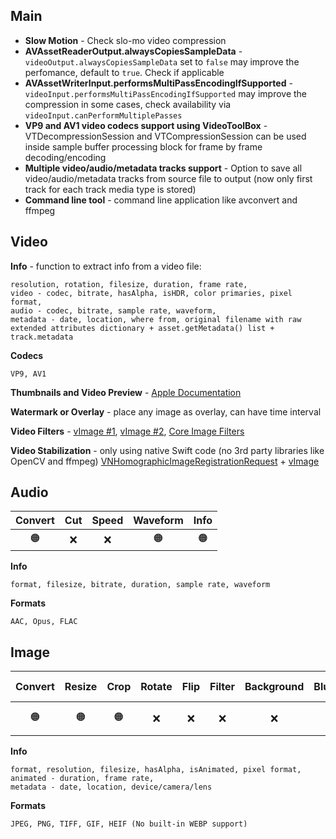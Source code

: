 ## Main
- __Slow Motion__ - Check slo-mo video compression
- __AVAssetReaderOutput.alwaysCopiesSampleData__ - `videoOutput.alwaysCopiesSampleData` set to `false` may improve the perfomance, default to `true`. Check if applicable
- __AVAssetWriterInput.performsMultiPassEncodingIfSupported__ - `videoInput.performsMultiPassEncodingIfSupported` may improve the compression in some cases, check availability via `videoInput.canPerformMultiplePasses`
- __VP9 and AV1 video codecs support using VideoToolBox__ - VTDecompressionSession and VTCompressionSession can be used inside sample buffer processing block for frame by frame decoding/encoding
- __Multiple video/audio/metadata tracks support__ - Option to save all video/audio/metadata tracks from source file to output (now only first track for each track media type is stored)
- __Command line tool__ - command line application like avconvert and ffmpeg

## Video
__Info__ - function to extract info from a video file:
```
resolution, rotation, filesize, duration, frame rate,
video - codec, bitrate, hasAlpha, isHDR, color primaries, pixel format,
audio - codec, bitrate, sample rate, waveform,
metadata - date, location, where from, original filename with raw extended attributes dictionary + asset.getMetadata() list + track.metadata
```

__Codecs__
```
VP9, AV1
```

__Thumbnails and Video Preview__ - [Apple Documentation](https://developer.apple.com/documentation/avfoundation/media_reading_and_writing/creating_images_from_a_video_asset)

__Watermark or Overlay__ - place any image as overlay, can have time interval

__Video Filters__ - [vImage #1](https://developer.apple.com/documentation/accelerate/applying_vimage_operations_to_video_sample_buffers), [vImage #2](https://developer.apple.com/documentation/accelerate/using_vimage_pixel_buffers_to_generate_video_effects#4225030), [Core Image Filters](https://developer.apple.com/documentation/coreimage/processing_an_image_using_built-in_filters)

__Video Stabilization__ - only using native Swift code (no 3rd party libraries like OpenCV and ffmpeg)
[VNHomographicImageRegistrationRequest](https://developer.apple.com/documentation/vision/vnhomographicimageregistrationrequest) + [vImage](https://developer.apple.com/documentation/accelerate/vimage) 

## Audio
| Convert | Cut | Speed | Waveform | Info |
| :---: | :---: | :---: | :---: | :---: |
| 🟠 | ❌ | ❌ | 🟠 | 🟠 |

__Info__
``` 
format, filesize, bitrate, duration, sample rate, waveform
```

__Formats__
```
AAC, Opus, FLAC
```

## Image
| Convert | Resize | Crop | Rotate | Flip | Filter | Background | Blurhash | Custom FPS | Thumbnail | Info |
| :---: | :---: | :---: | :---: | :---: | :---: | :---: | :---: | :---: | :---: | :---: |
| 🟠 | 🟠 | 🟠 | ❌ | ❌ | ❌ | ❌ | 🟠 | Animated 🟠 | Animated 🟠 | 🟠 |

__Info__
```
format, resolution, filesize, hasAlpha, isAnimated, pixel format,
animated - duration, frame rate,
metadata - date, location, device/camera/lens
```

__Formats__
```
JPEG, PNG, TIFF, GIF, HEIF (No built-in WEBP support)
```
